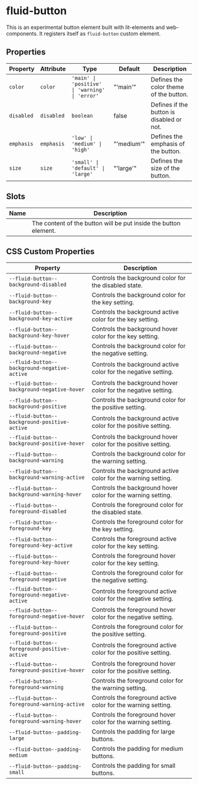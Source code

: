 # fluid-button

This is an experimental button element built with lit-elements and
web-components. It registers itself as `fluid-button` custom element.

## Properties

| Property   | Attribute  | Type                                           | Default    | Description                               |
| ---------- | ---------- | ---------------------------------------------- | ---------- | ----------------------------------------- |
| `color`    | `color`    | `'main' \| 'positive' \| 'warning' \| 'error'` | "'main'"   | Defines the color theme of the button.    |
| `disabled` | `disabled` | `boolean`                                      | false      | Defines if the button is disabled or not. |
| `emphasis` | `emphasis` | `'low' \| 'medium' \| 'high'`                  | "'medium'" | Defines the emphasis of the button.       |
| `size`     | `size`     | `'small' \| 'default' \| 'large'`              | "'large'"  | Defines the size of the button.           |

## Slots

| Name | Description                                                      |
| ---- | ---------------------------------------------------------------- |
|      | The content of the button will be put inside the button element. |

## CSS Custom Properties

| Property                                     | Description                                                    |
| -------------------------------------------- | -------------------------------------------------------------- |
| `--fluid-button--background-disabled`        | Controls the background color for the disabled state.          |
| `--fluid-button--background-key`             | Controls the background color for the key setting.             |
| `--fluid-button--background-key-active`      | Controls the background active color for the key setting.      |
| `--fluid-button--background-key-hover`       | Controls the background hover color for the key setting.       |
| `--fluid-button--background-negative`        | Controls the background color for the negative setting.        |
| `--fluid-button--background-negative-active` | Controls the background active color for the negative setting. |
| `--fluid-button--background-negative-hover`  | Controls the background hover color for the negative setting.  |
| `--fluid-button--background-positive`        | Controls the background color for the positive setting.        |
| `--fluid-button--background-positive-active` | Controls the background active color for the positive setting. |
| `--fluid-button--background-positive-hover`  | Controls the background hover color for the positive setting.  |
| `--fluid-button--background-warning`         | Controls the background color for the warning setting.         |
| `--fluid-button--background-warning-active`  | Controls the background active color for the warning setting.  |
| `--fluid-button--background-warning-hover`   | Controls the background hover color for the warning setting.   |
| `--fluid-button--foreground-disabled`        | Controls the foreground color for the disabled state.          |
| `--fluid-button--foreground-key`             | Controls the foreground color for the key setting.             |
| `--fluid-button--foreground-key-active`      | Controls the foreground active color for the key setting.      |
| `--fluid-button--foreground-key-hover`       | Controls the foreground hover color for the key setting.       |
| `--fluid-button--foreground-negative`        | Controls the foreground color for the negative setting.        |
| `--fluid-button--foreground-negative-active` | Controls the foreground active color for the negative setting. |
| `--fluid-button--foreground-negative-hover`  | Controls the foreground hover color for the negative setting.  |
| `--fluid-button--foreground-positive`        | Controls the foreground color for the positive setting.        |
| `--fluid-button--foreground-positive-active` | Controls the foreground active color for the positive setting. |
| `--fluid-button--foreground-positive-hover`  | Controls the foreground hover color for the positive setting.  |
| `--fluid-button--foreground-warning`         | Controls the foreground color for the warning setting.         |
| `--fluid-button--foreground-warning-active`  | Controls the foreground active color for the warning setting.  |
| `--fluid-button--foreground-warning-hover`   | Controls the foreground hover color for the warning setting.   |
| `--fluid-button--padding-large`              | Controls the padding for large buttons.                        |
| `--fluid-button--padding-medium`             | Controls the padding for medium buttons.                       |
| `--fluid-button--padding-small`              | Controls the padding for small buttons.                        |
